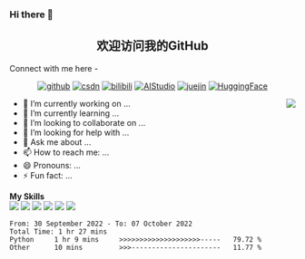 ### Hi there 👋

<!--
**Jamey-Jiang/Jamey-Jiang** is a ✨ _special_ ✨ repository because its `README.md` (this file) appears on your GitHub profile.

Here are some ideas to get you started:

- 🔭 I’m currently working on ...
- 🌱 I’m currently learning ...
- 👯 I’m looking to collaborate on ...
- 🤔 I’m looking for help with ...
- 💬 Ask me about ...
- 📫 How to reach me: ...
- 😄 Pronouns: ...
- ⚡ Fun fact: ...
-->
<h2 align="center"> 欢迎访问我的GitHub</h2>

Connect with me here -

<p align="center">
  <a href="https://github.com/Jamey-Jiang"><img src="https://img.shields.io/badge/GitHub-24292e" alt="github"></a>
  <a href="https://blog.csdn.net/qq_56309095?spm=1000.2115.3001.5343"><img src="https://img.shields.io/badge/CSDN-cf000e" alt="csdn"></a>
  <a href="https://space.bilibili.com/514241887?spm_id_from=333.1007.0.0"><img src="https://img.shields.io/badge/-bilibili-blue" alt="bilibili"></a>
  <a href="https://aistudio.baidu.com/aistudio/personalcenter/thirdview/2810197"><img src="https://img.shields.io/badge/-AIStudio-9cf" alt="AIStudio"></a>
  <a href="https://juejin.cn/user/734895156761437"><img src="https://img.shields.io/badge/-juejin-brightgreen" alt="juejin"></a>
  <a href="https://huggingface.co/Jamey"><img src="https://img.shields.io/badge/-HuggingFace-yellow" alt="HuggingFace"></a>
 
</p>

 <img align="right" src="https://github-readme-stats.vercel.app/api?username=Jamey-jiang&count_private=true&show_icons=true&bg_color=15,f2f7fd,E0EAFC" />


<!--
**thomas-yanxin/thomas-yanxin** is a  _special_  repository because its `README.md` (this file) appears on your GitHub profile.
Here are some ideas to get you started:
-->

- 🔭 I’m currently working on ...
- 🌱 I’m currently learning ...
- 👯 I’m looking to collaborate on ...
- 🤔 I’m looking for help with ...
- 💬 Ask me about ...
- 📫 How to reach me: ...
- 😄 Pronouns: ...
- ⚡ Fun fact: ...


 **My Skills**  
![](https://img.shields.io/badge/-Python-3e74a2?style=flat-square&logo=Python&logoColor=fff)
![](https://img.shields.io/badge/-Matlab-FF4040?style=flat-square&logo=Matlab&logoColor=fff)
![](https://img.shields.io/badge/-Docker-2496ED?style=flat-square&logo=Docker&logoColor=fff)
![](https://img.shields.io/badge/-Linux-000000?style=flat-square&logo=Linux&logoColor=fff)
![](https://img.shields.io/badge/-MySQL-4479A1?style=flat-square&logo=MySQL&logoColor=fff)
![](https://img.shields.io/badge/-VScode-007ACC?style=flat-square&logo=VScode&logoColor=fff)

<!--START_SECTION:waka-->

```text
From: 30 September 2022 - To: 07 October 2022
Total Time: 1 hr 27 mins
Python     1 hr 9 mins     >>>>>>>>>>>>>>>>>>>>-----   79.72 %
Other      10 mins         >>>----------------------   11.77 %
```

<!--END_SECTION:waka-->
